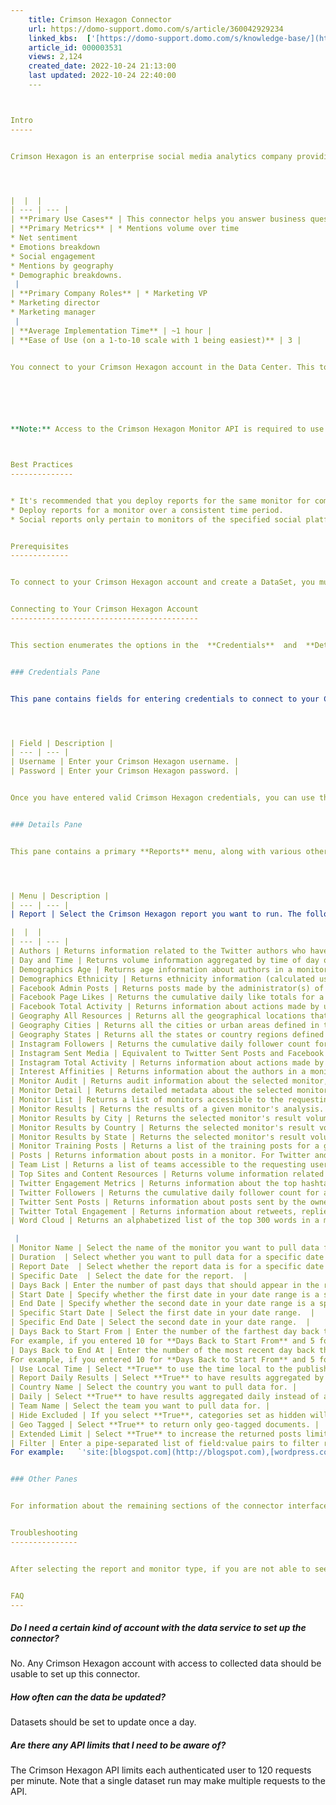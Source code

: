 ```yaml
---
    title: Crimson Hexagon Connector
    url: https://domo-support.domo.com/s/article/360042929234
    linked_kbs:  ['[https://domo-support.domo.com/s/knowledge-base/](https://domo-support.domo.com/s/knowledge-base/)', '[https://domo-support.domo.com/s/](https://domo-support.domo.com/s/)', '[https://domo-support.domo.com/s/topic/0TO5w000000ZammGAC](https://domo-support.domo.com/s/topic/0TO5w000000ZammGAC)', '[https://domo-support.domo.com/s/topic/0TO5w000000ZanLGAS](https://domo-support.domo.com/s/topic/0TO5w000000ZanLGAS)', '[https://domo-support.domo.com/s/topic/0TO5w000000ZaoQGAS](https://domo-support.domo.com/s/topic/0TO5w000000ZaoQGAS)', '[https://domo-support.domo.com/s/article/360042926274](https://domo-support.domo.com/s/article/360042926274)', '[https://domo-support.domo.com/s/article/360042926054](https://domo-support.domo.com/s/article/360042926054)', '[https://domo-support.domo.com/s/article/360042929234](https://domo-support.domo.com/s/article/360042929234)', '[https://domo-support.domo.com/s/topic/0TO5w000000ZaoQGAS/api-connectors](https://domo-support.domo.com/s/topic/0TO5w000000ZaoQGAS/api-connectors)', '[https://domo-support.domo.com/s/article/360043429933](https://domo-support.domo.com/s/article/360043429933)', '[https://domo-support.domo.com/s/article/360043429953](https://domo-support.domo.com/s/article/360043429953)', '[https://domo-support.domo.com/s/article/360042925494](https://domo-support.domo.com/s/article/360042925494)', '[https://domo-support.domo.com/s/article/360043429913](https://domo-support.domo.com/s/article/360043429913)', '[https://domo-support.domo.com/s/article/4408174643607](https://domo-support.domo.com/s/article/4408174643607)', '[https://domo-support.domo.com/s/login/](https://domo-support.domo.com/s/login/)']
    article_id: 000003531
    views: 2,124
    created_date: 2022-10-24 21:13:00
    last updated: 2022-10-24 22:40:00
    ---



Intro
-----


Crimson Hexagon is an enterprise social media analytics company providing insights for brand strategy, market research, and more. To learn more about the Crimson Hexagon API, visit their page ( [http://apidocs.crimsonhexagon.com/re...ce#results-api](http://apidocs.crimsonhexagon.com/reference#results-api "http://apidocs.crimsonhexagon.com/reference#results-api") ).




|  |  |
| --- | --- |
| **Primary Use Cases** | This connector helps you answer business questions regarding consumer trends, sentiment, competitors, and category-level conversations. |
| **Primary Metrics** | * Mentions volume over time
* Net sentiment
* Emotions breakdown
* Social engagement
* Mentions by geography
* Demographic breakdowns.
 |
| **Primary Company Roles** | * Marketing VP
* Marketing director
* Marketing manager
 |
| **Average Implementation Time** | ~1 hour |
| **Ease of Use (on a 1-to-10 scale with 1 being easiest)** | 3 |


You connect to your Crimson Hexagon account in the Data Center. This topic discusses the fields and menus that are specific to the Crimson Hexagon connector user interface. General information for adding DataSets, setting update schedules, and editing DataSet information is discussed in [Adding a DataSet Using a Data Connector](/s/article/360042926274 "Adding a DataSet Using a Data Connector").




 

**Note:** Access to the Crimson Hexagon Monitor API is required to use this connector. 



Best Practices
--------------


* It's recommended that you deploy reports for the same monitor for comparison.
* Deploy reports for a monitor over a consistent time period.
* Social reports only pertain to monitors of the specified social platform (i.e. the Facebook reports will only return data for Facebook monitors).


Prerequisites
-------------


To connect to your Crimson Hexagon account and create a DataSet, you must have your Crimson Hexagon username and password. You must also reach out to Crimson Hexagon support to enable API access for your username. 


Connecting to Your Crimson Hexagon Account
------------------------------------------


This section enumerates the options in the  **Credentials**  and  **Details**  panes in the Crimson Hexagon Connector page. The components of the other panes in this page, **Scheduling** and **Name & Describe Your DataSet**, are universal across most connector types and are discussed in greater length in [Adding a DataSet Using a Data Connector](/s/article/360042926274 "Adding a DataSet Using a Data Connector").


### Credentials Pane


This pane contains fields for entering credentials to connect to your Crimson Hexagon account. The following table describes what is needed for each field:  




| Field | Description |
| --- | --- |
| Username | Enter your Crimson Hexagon username. |
| Password | Enter your Crimson Hexagon password. |


Once you have entered valid Crimson Hexagon credentials, you can use the same account any time you go to create a new Crimson Hexagon DataSet. You can manage connector accounts in the **Accounts** tab in the Data Center. For more information about this tab, see [Managing User Accounts for Connectors](/s/article/360042926054 "Managing User Accounts for Connectors").


### Details Pane


This pane contains a primary **Reports** menu, along with various other menus which may or may not appear depending on the report type you select.




| Menu | Description |
| --- | --- |
| Report | Select the Crimson Hexagon report you want to run. The following reports are available:

|  |  |
| --- | --- |
| Authors | Returns information related to the Twitter authors who have posted in a given monitor. Author information is currently only available for monitors with Twitter content. |
| Day and Time | Returns volume information aggregated by time of day or day of the week, depending on the parameters set by the requesting user. The "numberOfDocuments" field shows the total volume of posts for each date.  |
| Demographics Age | Returns age information about authors in a monitor. |
| Demographics Ethnicity | Returns ethnicity information (calculated using US census data and definitions) about authors in a monitor. The information in this endpoint is only available to US-based customers. Users from non-US customers attempting to access this endpoint will receive an error response. |
| Facebook Admin Posts | Returns posts made by the administrator(s) of a targeted Facebook page in a Facebook Social Account Monitor. |
| Facebook Page Likes | Returns the cumulative daily like totals for a targeted Facebook page in a Facebook Social Account Monitor as of the selected dates. |
| Facebook Total Activity | Returns information about actions made by users and admins for that page. |
| Geography All Resources | Returns all the geographical locations that you may use to filter monitor results. For API endpoints that take a filter parameter, you may use the information from this endpoint to filter results based on the geolocation fields included in this response. Each of the other geography resources endpoints provides more granular views of information that appears in this endpoint. |
| Geography Cities | Returns all the cities or urban areas defined in the given country that you may use to filter monitor results. Cities and urban areas may span multiple states or regions. |
| Geography States | Returns all the states or country regions defined in the passed in country that you may use to filter monitor results. |
| Instagram Followers | Returns the cumulative daily follower count for a targeted Instagram account in an Instagram Social Account Monitor as of the selected dates. |
| Instagram Sent Media | Equivalent to Twitter Sent Posts and Facebook Admin Posts, but for media sent by admins in a targeted Instagram account. |
| Instagram Total Activity | Returns information about actions made by users and admins for the selected account. The requested monitor must be an Instagram Social Account Monitor. |
| Interest Affinities | Returns information about the authors in a monitor and their affinity with a range of pre-defined topics. Errors specific to this endpoint are related to the number of posts required to calculate affinities. There must be at least 250 tweets in the selected date range to use Affinities. Each interest must have a minimum of 5 posts and average at least 5 authors per day. |
| Monitor Audit | Returns audit information about the selected monitor, sorted from most to least recent. |
| Monitor Detail | Returns detailed metadata about the selected monitor, including category information. |
| Monitor List | Returns a list of monitors accessible to the requesting (default) or selected user along with metadata related to those monitors. This endpoint provides the most convenient access to the unique monitor IDs used for requests to other endpoints. |
| Monitor Results | Returns the results of a given monitor's analysis. |
| Monitor Results by City | Returns the selected monitor's result volume grouped by the cities in the selected country or the whole world. |
| Monitor Results by Country | Returns the selected monitor's result volume grouped by country. |
| Monitor Results by State | Returns the selected monitor's result volume grouped by the states in the selected country. State information requires the **Country** parameter to return results. |
| Monitor Training Posts | Returns a list of the training posts for a given opinion monitor. The selected monitor must be an opinion monitor; requests for other monitor types will return an error. By default, all training posts for all categories in a monitor will be returned; however you may pass a category ID in your request to get training posts from a specific category. This endpoint is subject to the same content restrictions as other endpoints that return posts. |
| Posts | Returns information about posts in a monitor. For Twitter and Google+ content, we are currently unable to show title and contents information via the API. |
| Team List | Returns a list of teams accessible to the requesting user. |
| Top Sites and Content Resources | Returns volume information related to the sites and content sources (e.g. Twitter, Forums, Blogs, etc.) in a monitor. |
| Twitter Engagement Metrics | Returns information about the top hashtags, mentions, and retweets in a monitor. Whereas the Twitter Total Engagement endpoint requires a Twitter Social Account Monitor, this endpoint requires a standard Buzz or Opinion monitor with Twitter content. |
| Twitter Followers | Returns the cumulative daily follower count for a targeted Twitter account in a Twitter Social Account Monitor as of the selected dates. |
| Twitter Sent Posts | Returns information about posts sent by the owner of a target Twitter account in a Twitter Social Account Monitor. |
| Twitter Total Engagement | Returns information about retweets, replies, and @mentions (collectively, engagement) for a targeted Twitter account in a Twitter Social Account monitor. |
| Word Cloud | Returns an alphabetized list of the top 300 words in a monitor. This data is generated using documents randomly selected from the pool defined by the submitted start, end, and filter parameters. The words included in the response are the 300 words most frequently used in the documents, excluding common stopwords. Note that we are counting the total number of times each word appears in the documents, not the number of posts in which each word appears. |

 |
| Monitor Name | Select the name of the monitor you want to pull data for. |
| Duration  | Select whether you want to pull data for a specific date or a date range.  |
| Report Date  | Select whether the report data is for a specific date or for a relative number of days back from today.  |
| Specific Date  | Select the date for the report.  |
| Days Back | Enter the number of past days that should appear in the report.   |
| Start Date | Specify whether the first date in your date range is a specific or relative date. You select the last date in your range in **End Date**.  |
| End Date | Specify whether the second date in your date range is a specific or relative date. You select the first date in your range in **Start Date**.   |
| Specific Start Date | Select the first date in your date range.  |
| Specific End Date | Select the second date in your date range.  |
| Days Back to Start From | Enter the number of the farthest day back that should be represented in the report. Combine with **Days Back to End At** to create a range of represented days.
For example, if you entered 10 for **Days Back to Start From** and 5 for **Days Back to End At**, the report would contain data for 10 days ago up until 5 days ago. |
| Days Back to End At | Enter the number of the most recent day back that should be represented in the report. Combine with **Days Back to Start From** to create a range of represented days.
For example, if you entered 10 for **Days Back to Start From** and 5 for **Days Back to End At**, the report would contain data for 10 days ago up until 5 days ago. |
| Use Local Time | Select **True** to use the time local to the publishing author of a post instead of converting that time to the time zone of the selected monitor. |
| Report Daily Results | Select **True** to have results aggregated by day of week instead of time of day. |
| Country Name | Select the country you want to pull data for. |
| Daily | Select **True** to have results aggregated daily instead of across the selected date range. |
| Team Name | Select the team you want to pull data for. |
| Hide Excluded | If you select **True**, categories set as hidden will not be included in category proportion calculations. |
| Geo Tagged | Select **True** to return only geo-tagged documents. |
| Extended Limit | Select **True** to increase the returned posts limit from 500 to 10,000. |
| Filter | Enter a pipe-separated list of field:value pairs to filter results.
For example:   `'site:[blogspot.com](http://blogspot.com),[wordpress.com](http://wordpress.com)|keywords:android|geolocation:USA.NY.New York;GBR.Greater London.London'` |


### Other Panes


For information about the remaining sections of the connector interface, including how to configure scheduling, retry, and update options, see [Adding a DataSet Using a Data Connector](/s/article/360042926274 "Adding a DataSet Using a Data Connector").


Troubleshooting
---------------


After selecting the report and monitor type, if you are not able to see the desired monitor, confirm the monitor type in your Crimson Hexagon account.


FAQ
---
```



##### Do I need a certain kind of account with the data service to set up the connector?


No. Any Crimson Hexagon account with access to collected data should be usable to set up this connector.


##### How often can the data be updated?


Datasets should be set to update once a day.


##### Are there any API limits that I need to be aware of?


The Crimson Hexagon API limits each authenticated user to 120 requests per minute. Note that a single dataset run may make multiple requests to the API.

